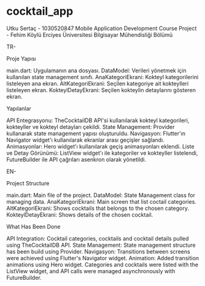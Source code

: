 # cocktail_app
Utku Sertaç - 1030520847
Mobile Application Development Course Project  -  Fehim Köylü
Erciyes Üniversitesi Bilgisayar Mühendisliği Bölümü

TR-

Proje Yapısı

main.dart: Uygulamanın ana dosyası.
DataModel: Verileri yönetmek için kullanılan state management sınıfı.
AnaKategoriEkrani: Kokteyl kategorilerini listeleyen ana ekran.
AltKategoriEkrani: Seçilen kategoriye ait kokteylleri listeleyen ekran.
KokteylDetayEkrani: Seçilen kokteylin detaylarını gösteren ekran.

Yapılanlar

API Entegrasyonu: TheCocktailDB API'si kullanılarak kokteyl kategorileri, kokteyller ve kokteyl detayları çekildi.
State Management: Provider kullanarak state management yapısı oluşturuldu.
Navigasyon: Flutter'ın Navigator widget'ı kullanılarak ekranlar arası geçişler sağlandı.
Animasyonlar: Hero widget'ı kullanılarak geçiş animasyonları eklendi.
Liste ve Detay Görünümü: ListView widget'ı ile kategoriler ve kokteyller listelendi, FutureBuilder ile API çağrıları asenkron olarak yönetildi.

EN-

Project Structure

main.dart: Main file of the project.
DataModel: State Management class for managing data.
AnaKategoriEkrani: Main screen that list coctail categories.
AltKategoriEkrani: Shows cocktails that belongs to the chosen category.
KokteylDetayEkrani: Shows details of the chosen cocktail.

What Has Been Done

API Integration: Cocktail categories, cocktails and cocktail details pulled using TheCocktailDB API.
State Management: State management structure has been build using Provider.
Navigasyon: Transitions between screens were achieved using Flutter's Navigator widget.
Animation: Added transition animations using Hero widget.
Categories and cocktails were listed with the ListView widget, and API calls were managed asynchronously with FutureBuilder.